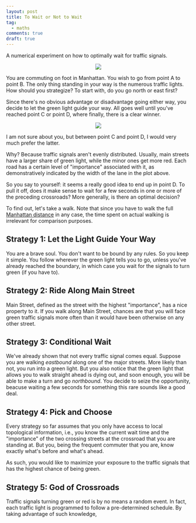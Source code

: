 ```yaml
---
layout: post
title: To Wait or Not to Wait
tag:
  - maths
comments: true
draft: true
---
```


A numerical experiment on how to optimally wait for traffic signals.

<div align="center">
  <img src="https://shawenyao.github.io/R/output/to_cross_or_not_to_cross/plot1.svg" />
</div>

You are commuting on foot in Manhattan. You wish to go from point A to point B. The only thing standing in your way is the numerous traffic lights. How should you strategize? To start with, do you go north or east first?

Since there's no obvious advantage or disadvantage going either way, you decide to let the green light guide your way. All goes well until you've reached point C or point D, where finally, there is a clear winner.

<div align="center">
  <img src="https://shawenyao.github.io/R/output/to_cross_or_not_to_cross/plot2.svg" />
</div>

I am not sure about you, but between point C and point D, I would very much prefer the latter.

Why? Because traffic signals aren't evenly distributed. Usually, main streets have a larger share of green light, while the minor ones get more red. Each road has a certain level of "importance" associated with it, as demonstratively indicated by the width of the lane in the plot above.

So you say to yourself: it seems a really good idea to end up in point D. To pull it off, does it make sense to wait for a few seconds in one or more of the preceding crossroads? More generally, is there an optimal decision?

To find out, let's take a walk. Note that since you have to walk the full [Manhattan distance](https://en.wikipedia.org/wiki/Taxicab_geometry) in any case, the time spent on actual walking is irrelevant for comparison purposes.

## Strategy 1: Let the Light Guide Your Way

You are a brave soul. You don't want to be bound by any rules. So you keep it simple. You follow wherever the green light tells you to go, unless you've already reached the boundary, in which case you wait for the signals to turn green (if you have to).

## Strategy 2: Ride Along Main Street

Main Street, defined as the street with the highest "importance", has a nice property to it. If you walk along Main Street, chances are that you will face green traffic signals more often than it would have been otherwise on any other street.

## Strategy 3: Conditional Wait

We've already shown that not every traffic signal comes equal. Suppose you are walking _eastbound_ along one of the major streets. More likely than not, you run into a green light. But you also notice that the green light that allows you to walk straight ahead is dying out, and soon enough, you will be able to make a turn and go _northbound_. You decide to seize the opportunity, beacuse waiting a few seconds for something this rare sounds like a good deal.

## Strategy 4: Pick and Choose
Every strategy so far assumes that you only have access to local topological information, i.e., you know the current wait time and the "importance" of the two crossing streets at the crossroad that you are standing at. But you, being the frequent commuter that you are, know exactly what's before and what's ahead. 

As such, you would like to maximize your exposure to the traffic signals that has the highest chance of being green.

## Strategy 5: God of Crossroads
Traffic signals turning green or red is by no means a random event. In fact, each traffic light is programmed to follow a pre-determined schedule. By taking advantage of such knowledge, 

